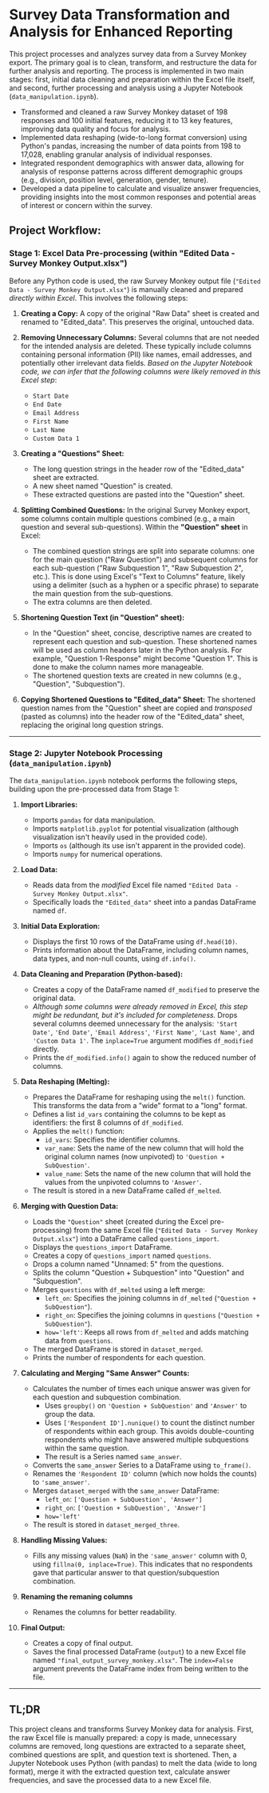 # Survey Data Transformation and Analysis for Enhanced Reporting

This project processes and analyzes survey data from a Survey Monkey export. The primary goal is to clean, transform, and restructure the data for further analysis and reporting. The process is implemented in two main stages: first, initial data cleaning and preparation within the Excel file itself, and second, further processing and analysis using a Jupyter Notebook (`data_manipulation.ipynb`).


*   Transformed and cleaned a raw Survey Monkey dataset of 198 responses and 100 initial features, reducing it to 13 key features, improving data quality and focus for analysis.
*   Implemented data reshaping (wide-to-long format conversion) using Python's pandas, increasing the number of data points from 198 to 17,028, enabling granular analysis of individual responses.
*   Integrated respondent demographics with answer data, allowing for analysis of response patterns across different demographic groups (e.g., division, position level, generation, gender, tenure).
*   Developed a data pipeline to calculate and visualize answer frequencies, providing insights into the most common responses and potential areas of interest or concern within the survey.

## Project Workflow:

### Stage 1: Excel Data Pre-processing (within "Edited Data - Survey Monkey Output.xlsx")

Before any Python code is used, the raw Survey Monkey output file (`"Edited Data - Survey Monkey Output.xlsx"`) is manually cleaned and prepared *directly within Excel*.  This involves the following steps:

1.  **Creating a Copy:** A copy of the original "Raw Data" sheet is created and renamed to "Edited_data". This preserves the original, untouched data.

2.  **Removing Unnecessary Columns:** Several columns that are not needed for the intended analysis are deleted.  These typically include columns containing personal information (PII) like names, email addresses, and potentially other irrelevant data fields. *Based on the Jupyter Notebook code, we can infer that the following columns were likely removed in this Excel step*:
    *   `Start Date`
    *   `End Date`
    *   `Email Address`
    *   `First Name`
    *   `Last Name`
    *   `Custom Data 1`

3.  **Creating a "Questions" Sheet:**
    *   The long question strings in the header row of the "Edited_data" sheet are extracted.
    *   A new sheet named "Question" is created.
    *   These extracted questions are pasted into the "Question" sheet.

4.  **Splitting Combined Questions:** In the original Survey Monkey export, some columns contain multiple questions combined (e.g., a main question and several sub-questions).  Within the **"Question" sheet** in Excel:
    *   The combined question strings are split into separate columns: one for the main question ("Raw Question") and subsequent columns for each sub-question ("Raw Subquestion 1", "Raw Subquestion 2", etc.). This is done using Excel's "Text to Columns" feature, likely using a delimiter (such as a hyphen or a specific phrase) to separate the main question from the sub-questions.
    * The extra columns are then deleted.

5.  **Shortening Question Text (in "Question" sheet):**
    *   In the "Question" sheet, concise, descriptive names are created to represent each question and sub-question. These shortened names will be used as column headers later in the Python analysis. For example, "Question 1-Response" might become "Question 1". This is done to make the column names more manageable.
    *   The shortened question texts are created in new columns (e.g., "Question", "Subquestion").

6.  **Copying Shortened Questions to "Edited_data" Sheet:** The shortened question names from the "Question" sheet are copied and *transposed* (pasted as columns) into the header row of the "Edited_data" sheet, replacing the original long question strings.
---------
### Stage 2: Jupyter Notebook Processing (`data_manipulation.ipynb`)

The `data_manipulation.ipynb` notebook performs the following steps, building upon the pre-processed data from Stage 1:

1.  **Import Libraries:**
    *   Imports `pandas` for data manipulation.
    *   Imports `matplotlib.pyplot` for potential visualization (although visualization isn't heavily used in the provided code).
    *   Imports `os` (although its use isn't apparent in the provided code).
    *   Imports `numpy` for numerical operations.

2.  **Load Data:**
    *   Reads data from the *modified* Excel file named `"Edited Data - Survey Monkey Output.xlsx"`.
    *   Specifically loads the `"Edited_data"` sheet into a pandas DataFrame named `df`.

3.  **Initial Data Exploration:**
    *   Displays the first 10 rows of the DataFrame using `df.head(10)`.
    *   Prints information about the DataFrame, including column names, data types, and non-null counts, using `df.info()`.

4.  **Data Cleaning and Preparation (Python-based):**
    *   Creates a copy of the DataFrame named `df_modified` to preserve the original data.
    *   *Although some columns were already removed in Excel, this step might be redundant, but it's included for completeness.* Drops several columns deemed unnecessary for the analysis: `'Start Date'`, `'End Date'`, `'Email Address'`, `'First Name'`, `'Last Name'`, and `'Custom Data 1'`. The `inplace=True` argument modifies `df_modified` directly.
    *   Prints the `df_modified.info()` again to show the reduced number of columns.

5.  **Data Reshaping (Melting):**
    *   Prepares the DataFrame for reshaping using the `melt()` function. This transforms the data from a "wide" format to a "long" format.
    *   Defines a list `id_vars` containing the columns to be kept as identifiers: the first 8 columns of `df_modified`.
    *   Applies the `melt()` function:
        *   `id_vars`: Specifies the identifier columns.
        *   `var_name`: Sets the name of the new column that will hold the original column names (now unpivoted) to `'Question + SubQuestion'`.
        *   `value_name`: Sets the name of the new column that will hold the values from the unpivoted columns to `'Answer'`.
    *   The result is stored in a new DataFrame called `df_melted`.

6.  **Merging with Question Data:**
    *   Loads the `"Question"` sheet (created during the Excel pre-processing) from the same Excel file (`"Edited Data - Survey Monkey Output.xlsx"`) into a DataFrame called `questions_import`.
    *   Displays the `questions_import` DataFrame.
    *   Creates a copy of `questions_import` named `questions`.
    *   Drops a column named "Unnamed: 5" from the questions.
    *   Splits the column "Question + Subquestion" into "Question" and "Subquestion".
    *   Merges `questions` with `df_melted` using a left merge:
        *   `left_on`: Specifies the joining columns in `df_melted` (`"Question + SubQuestion"`).
        *   `right_on`: Specifies the joining columns in `questions` (`"Question + SubQuestion"`).
        *   `how='left'`: Keeps all rows from `df_melted` and adds matching data from `questions`.
    *   The merged DataFrame is stored in `dataset_merged`.
    *   Prints the number of respondents for each question.

7.  **Calculating and Merging "Same Answer" Counts:**
    *   Calculates the number of times each unique answer was given for each question and subquestion combination.
        *   Uses `groupby()` on `'Question + SubQuestion'` and `'Answer'` to group the data.
        *   Uses `['Respondent ID'].nunique()` to count the distinct number of respondents within each group. This avoids double-counting respondents who might have answered multiple subquestions within the same question.
        *   The result is a Series named `same_answer`.
    *   Converts the `same_answer` Series to a DataFrame using `to_frame()`.
    *   Renames the `'Respondent ID'` column (which now holds the counts) to `'same_answer'`.
    *   Merges `dataset_merged` with the `same_answer` DataFrame:
        *   `left_on`: `['Question + SubQuestion', 'Answer']`
        *   `right_on`: `['Question + SubQuestion', 'Answer']`
        *   `how='left'`
    *   The result is stored in `dataset_merged_three`.

8.  **Handling Missing Values:**
    *   Fills any missing values (`NaN`) in the `'same_answer'` column with 0, using `fillna(0, inplace=True)`. This indicates that no respondents gave that particular answer to that question/subquestion combination.

9.  **Renaming the remaning columns**
    *   Renames the columns for better readability.

10. **Final Output:**
    *   Creates a copy of final output.
    *   Saves the final processed DataFrame (`output`) to a new Excel file named `"final_output_survey_monkey.xlsx"`. The `index=False` argument prevents the DataFrame index from being written to the file.
-----

## TL;DR

This project cleans and transforms Survey Monkey data for analysis.  First, the raw Excel file is manually prepared: a copy is made, unnecessary columns are removed, long questions are extracted to a separate sheet, combined questions are split, and question text is shortened. Then, a Jupyter Notebook uses Python (with pandas) to melt the data (wide to long format), merge it with the extracted question text, calculate answer frequencies, and save the processed data to a new Excel file. 
